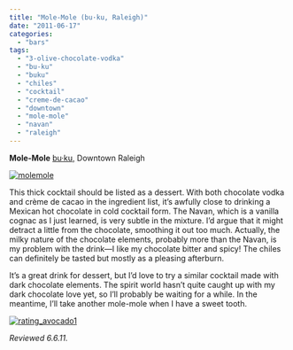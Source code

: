 ```yaml
---
title: "Mole-Mole (bu·ku, Raleigh)"
date: "2011-06-17"
categories:
  - "bars"
tags:
  - "3-olive-chocolate-vodka"
  - "bu-ku"
  - "buku"
  - "chiles"
  - "cocktail"
  - "creme-de-cacao"
  - "downtown"
  - "mole-mole"
  - "navan"
  - "raleigh"
---
```


**Mole-Mole** [bu·ku,](http://bukuraleigh.com/buku/) Downtown Raleigh




<div class="caption">

[![](http://s3.amazonaws.com/thegourmez-wpmedia/2011/06/molemole.jpg "molemole")](http://s3.amazonaws.com/thegourmez-wpmedia/2011/06/molemole.jpg)</div>


This thick cocktail should be listed as a dessert. With both chocolate vodka and crème de cacao in the ingredient list, it’s awfully close to drinking a Mexican hot chocolate in cold cocktail form. The Navan, which is a vanilla cognac as I just learned, is very subtle in the mixture. I’d argue that it might detract a little from the chocolate, smoothing it out too much. Actually, the milky nature of the chocolate elements, probably more than the Navan, is my problem with the drink—I like my chocolate bitter and spicy! The chiles can definitely be tasted but mostly as a pleasing afterburn.

It’s a great drink for dessert, but I’d love to try a similar cocktail made with dark chocolate elements. The spirit world hasn’t quite caught up with my dark chocolate love yet, so I’ll probably be waiting for a while. In the meantime, I’ll take another mole-mole when I have a sweet tooth.

[![](http://s3.amazonaws.com/thegourmez-wpmedia/2009/02/rating_avocado1.gif "rating_avocado1")](http://s3.amazonaws.com/thegourmez-wpmedia/2009/02/rating_avocado1.gif)

_Reviewed 6.6.11._
